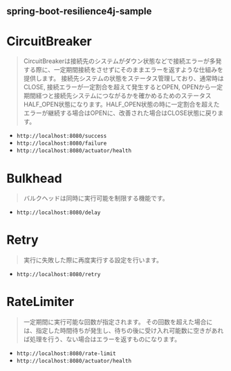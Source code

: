 spring-boot-resilience4j-sample
---

# CircuitBreaker

> CircuitBreakerは接続先のシステムがダウン状態などで接続エラーが多発する際に、一定期間接続をさせずにそのままエラーを返すような仕組みを提供します。 接続先システムの状態をステータス管理しており、通常時はCLOSE, 接続エラーが一定割合を超えて発生するとOPEN, OPENから一定期間経つと接続先システムにつながるかを確かめるためのステータスHALF_OPEN状態になります。HALF_OPEN状態の時に一定割合を超えたエラーが継続する場合はOPENに、改善された場合はCLOSE状態に戻ります。

- `http://localhost:8080/success`
- `http://localhost:8080/failure`
- `http://localhost:8080/actuator/health`

# Bulkhead

> バルクヘッドは同時に実行可能を制限する機能です。

- `http://localhost:8080/delay`

# Retry

> 実行に失敗した際に再度実行する設定を行います。

- `http://localhost:8080/retry`

# RateLimiter

> 一定期間に実行可能な回数が指定されます。 その回数を超えた場合には、指定した時間待ちが発生し、待ちの後に受け入れ可能数に空きがあれば処理を行う、ない場合はエラーを返すものになります。

- `http://localhost:8080/rate-limit`
- `http://localhost:8080/actuator/health`
